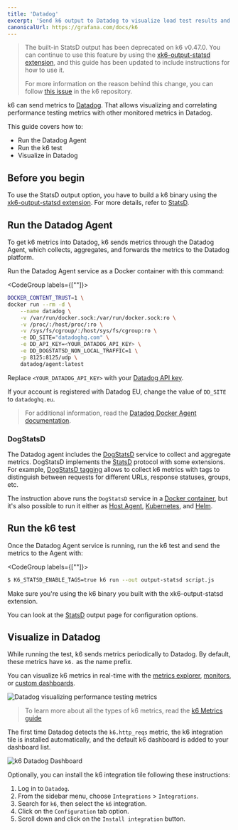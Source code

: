 ```yaml
---
title: 'Datadog'
excerpt: 'Send k6 output to Datadog to visualize load test results and correlate performance testing metrics in Datadog.'
canonicalUrl: https://grafana.com/docs/k6
---
```


<Blockquote mod="warning" title="">

The built-in StatsD output has been deprecated on k6 v0.47.0. You can continue to use this feature by using the [xk6-output-statsd extension](https://github.com/LeonAdato/xk6-output-statsd), and this guide has been updated to include instructions for how to use it.

For more information on the reason behind this change, you can follow [this issue](https://github.com/grafana/k6/issues/2982) in the k6 repository.

</Blockquote>

k6 can send metrics to [Datadog](https://www.datadoghq.com/). That allows visualizing and correlating performance testing metrics with other monitored metrics in Datadog.

This guide covers how to:

- Run the Datadog Agent
- Run the k6 test
- Visualize in Datadog

## Before you begin

To use the StatsD output option, you have to build a k6 binary using the [xk6-output-statsd extension](https://github.com/LeonAdato/xk6-output-statsd). For more details, refer to [StatsD](/results-output/real-time/statsd).

## Run the Datadog Agent

To get k6 metrics into Datadog, k6 sends metrics through the Datadog Agent, which collects, aggregates, and forwards the metrics to the Datadog platform.

Run the Datadog Agent service as a Docker container with this command:

<CodeGroup labels={[""]}>

```bash
DOCKER_CONTENT_TRUST=1 \
docker run --rm -d \
    --name datadog \
    -v /var/run/docker.sock:/var/run/docker.sock:ro \
    -v /proc/:/host/proc/:ro \
    -v /sys/fs/cgroup/:/host/sys/fs/cgroup:ro \
    -e DD_SITE="datadoghq.com" \
    -e DD_API_KEY=<YOUR_DATADOG_API_KEY> \
    -e DD_DOGSTATSD_NON_LOCAL_TRAFFIC=1 \
    -p 8125:8125/udp \
    datadog/agent:latest
```

</CodeGroup>

Replace `<YOUR_DATADOG_API_KEY>` with your [Datadog API key](https://app.datadoghq.com/account/settings#api).

If your account is registered with Datadog EU, change the value of `DD_SITE` to `datadoghq.eu`.

<blockquote>
For additional information, read the <a href="https://docs.datadoghq.com/agent/docker/">Datadog Docker Agent documentation</a>.
</blockquote>

### DogStatsD

The Datadog agent includes the [DogStatsD](https://docs.datadoghq.com/developers/dogstatsd/) service to collect and aggregate metrics. DogStatsD implements the [StatsD](https://github.com/etsy/statsd) protocol with some extensions. For example, [DogStatsD tagging](https://docs.datadoghq.com/tagging/) allows to collect k6 metrics with tags to distinguish between requests for different URLs, response statuses, groups, etc.

The instruction above runs the `DogStatsD` service in a [Docker container](https://docs.datadoghq.com/developers/dogstatsd/?tab=containeragent#agent), but it's also possible to run it either as [Host Agent](https://docs.datadoghq.com/developers/dogstatsd/?tab=hostagent#agent), [Kubernetes](https://docs.datadoghq.com/developers/dogstatsd/?tab=kubernetes#agent), and [Helm](https://docs.datadoghq.com/developers/dogstatsd/?tab=helm#agent).

## Run the k6 test

Once the Datadog Agent service is running, run the k6 test and send the metrics to the Agent with:

<CodeGroup labels={[""]}>

```bash
$ K6_STATSD_ENABLE_TAGS=true k6 run --out output-statsd script.js
```

</CodeGroup>

Make sure you're using the k6 binary you built with the xk6-output-statsd extension.

You can look at the [StatsD](/results-output/real-time/statsd) output page for configuration options.

## Visualize in Datadog

While running the test, k6 sends metrics periodically to Datadog. By default, these metrics have `k6.` as the name prefix.

You can visualize k6 metrics in real-time with the [metrics explorer](https://docs.datadoghq.com/metrics/explorer/), [monitors](https://docs.datadoghq.com/monitors/), or [custom dashboards](https://docs.datadoghq.com/graphing/dashboards/).

![Datadog visualizing performance testing metrics](./images/DataDog/datadog-performance-testing-metrics.png)

<blockquote>

To learn more about all the types of k6 metrics, read the [k6 Metrics guide](/using-k6/metrics)

</blockquote>

The first time Datadog detects the `k6.http_reqs` metric, the k6 integration tile is installed automatically, and the default k6 dashboard is added to your dashboard list.

![k6 Datadog Dashboard](./images/DataDog/k6-datadog-dashboard.png)

Optionally, you can install the k6 integration tile following these instructions:

1. Log in to `Datadog`.
2. From the sidebar menu, choose `Integrations` > `Integrations`.
3. Search for `k6`, then select the `k6` integration.
4. Click on the `Configuration` tab option.
5. Scroll down and click on the `Install integration` button.
